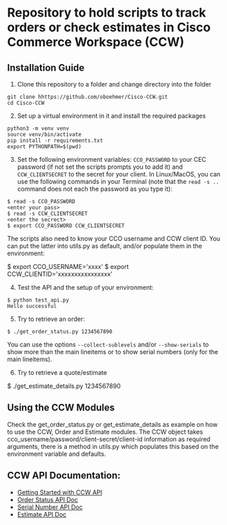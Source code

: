 # Repository to hold scripts to track orders or check estimates in Cisco Commerce Workspace (CCW)

## Installation Guide

1. Clone this repository to a folder and change directory into the folder
```
git clone hhttps://github.com/oboehmer/Cisco-CCW.git
cd Cisco-CCW
```

2. Set up a virtual environment in it and install the required packages

```
python3 -m venv venv
source venv/bin/activate
pip install -r requirements.txt
export PYTHONPATH=$(pwd)
``` 

3. Set the following environment variables: `CCO_PASSWORD` to your CEC password (if not set the scripts prompts you to add it) and `CCW_CLIENTSECRET` to the secret for your client. In Linux/MacOS, you can use the following commands in your Terminal (note that the `read -s ..` command does not each the password as you type it):

```
$ read -s CCO_PASSWORD
<enter your pass>
$ read -s CCW_CLIENTSECRET
<enter the secrect>
$ export CCO_PASSWORD CCW_CLIENTSECRET
```

The scripts also need to know your CCO username and CCW client ID. You can put the latter into utils.py as default, and/or populate them in the environment:

$ export CCO_USERNAME='xxxx'
$ export CCW_CLIENTID='xxxxxxxxxxxxxxxx'

4. Test the API and the setup of your environment:

```
$ python test_api.py 
Hello successful
```

5. Try to retrieve an order:

```
$ ./get_order_status.py 1234567890
```
You can use the options `--collect-sublevels` and/or `--show-serials` to show more than the main lineitems or to show serial numbers (only for the main lineitems).

6. Try to retrieve a quote/estimate

$ ./get_estimate_details.py 1234567890




## Using the CCW Modules 

Check the get_order_status.py or get_estimate_details as  example on how to use the CCW, Order and Estimate modules. The CCW object takes cco_username/password/client-secret/client-id information as required arguments, there is a method in utils.py which populates this based on the environment variable and defaults.


## CCW API Documentation:

- [Getting Started with CCW API](https://apiconsole.cisco.com/docs)
- [Order Status API Doc](https://www.cisco.com/E-Learning/gbo-ccw/cdc_bulk/Cisco_Commerce_B2B_Implementation_Guides/Notifications/Order_Status_API/Order_Status_API_IG.pdf)
- [Serial Number API Doc](https://www.cisco.com/E-Learning/gbo-ccw/cdc_bulk/Cisco_Commerce_B2B_Implementation_Guides/Notifications/Get_SerialNumber_API/Get_Serial_Number_Details_API_IG.pdf)
- [Estimate API Doc](https://www.cisco.com/E-Learning/gbo-ccw/cdc_bulk/Cisco_Commerce_B2B_Implementation_Guides/Estimate/Manage_Estimate_Web_Services/Manage_Estimate_Web_Services_IG.pdf)
